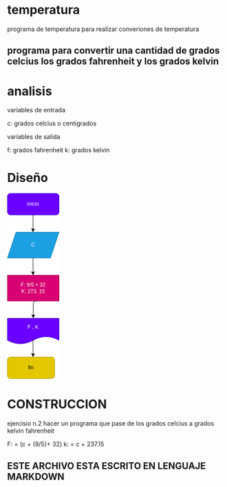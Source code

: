  # temperatura
programa de temperatura para realizar converiones de temperatura

## programa para convertir una cantidad de grados celcius los grados fahrenheit y los grados kelvin 

# analisis

variables de entrada 

c: grados celcius o centigrados

variables de salida 

f: grados fahrenheit 
k: grados kelvin

# Diseño

![Diagrama de flujo](Diagrama.png "diagrama de flujo")  

# CONSTRUCCION

ejercisio n.2 hacer un programa que pase de los grados celcius a grados kelvin fahrenheit

F: = (c + (9/5)+ 32)
k: = c + 237.15

## ESTE ARCHIVO ESTA ESCRITO EN LENGUAJE MARKDOWN
